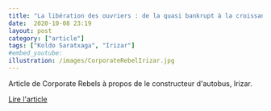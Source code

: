```yaml
---
title: "La libération des ouvriers : de la quasi bankrupt à la croissance à deux chiffres"
date:  2020-10-08 23:19
layout: post
category: ["article"]
tags: ["Koldo Saratxaga", "Irizar"]
#embed_youtube:
illustration: /images/CorporateRebelIrizar.jpg
---
```

Article de Corporate Rebels à propos de le constructeur d'autobus, Irizar.

[Lire l'article](https://corporate-rebels.com/koldo-saratxaga/)
